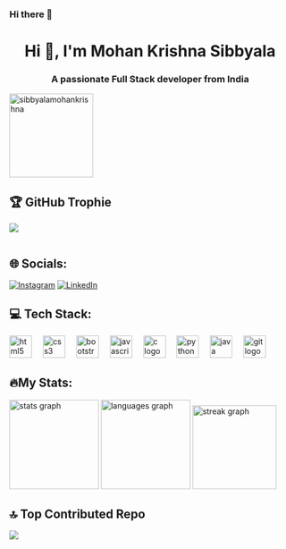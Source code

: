 ### Hi there 👋

<h1 align="center">Hi 👋, I'm Mohan Krishna Sibbyala</h1>
<h3 align="center">A passionate Full Stack developer from India</h3>

<p align="left" > <img src="https://komarev.com/ghpvc/?username=sibbyalamohankrishna&label=Profile%20views&color=0e75b6&style=flat" alt="sibbyalamohankrishna"  width="150" /> </p>

## 🏆 GitHub Trophie
![](https://github-profile-trophy.vercel.app/?username=sibbyalamohankrishna&theme=radical&no-frame=false&no-bg=true&margin-w=4)
<p align="left"> <a href="https://twitter.com/" target="blank"><img src="https://img.shields.io/twitter/follow/?logo=twitter&style=for-the-badge" alt="" /></a> </p>

## 🌐 Socials:
[![Instagram](https://img.shields.io/badge/Instagram-%23E4405F.svg?logo=Instagram&logoColor=white)](https://instagram.com/m0han_krishna)
[![LinkedIn](https://img.shields.io/badge/LinkedIn-%230077B5.svg?logo=linkedin&logoColor=white)](https://linkedin.com/in/mohan-krishna-6aa7b9225) 

## 💻 Tech Stack:
<div align="left">
  <img src="https://cdn.jsdelivr.net/gh/devicons/devicon/icons/html5/html5-original.svg" height="40" alt="html5 logo"  />
  <img width="12" />
  <img src="https://cdn.jsdelivr.net/gh/devicons/devicon/icons/css3/css3-original.svg" height="40" alt="css3 logo"  />
  <img width="12" />
  <img src="https://cdn.jsdelivr.net/gh/devicons/devicon/icons/bootstrap/bootstrap-original.svg" height="40" alt="bootstrap logo"  />
  <img width="12" />
  <img src="https://cdn.jsdelivr.net/gh/devicons/devicon/icons/javascript/javascript-original.svg" height="40" alt="javascript logo"  />
  <img width="12" />
  <img src="https://cdn.jsdelivr.net/gh/devicons/devicon/icons/c/c-original.svg" height="40" alt="c logo"  />
  <img width="12" />
  <img src="https://cdn.jsdelivr.net/gh/devicons/devicon/icons/python/python-original.svg" height="40" alt="python logo"  />
  <img width="12" />
  <img src="https://cdn.jsdelivr.net/gh/devicons/devicon/icons/java/java-original.svg" height="40" alt="java logo"  />
  <img width="12" />
  <img src="https://cdn.jsdelivr.net/gh/devicons/devicon/icons/git/git-original.svg" height="40" alt="git logo"  />
<!--   <img width="12" />
  <img src="https://cdn.jsdelivr.net/gh/devicons/devicon/icons/azure/azure-original.svg" height="40" alt="azure logo"  />
  <img width="12" />
  <img src="https://res.cloudinary.com/du5rsba1t/image/upload/v1701713285/AzureDevopsLogo_jpxmrl.png" height="40"> -->
  
  
</div>

## 🔥My Stats:
<div align="left">
 <img src="https://github-readme-stats.vercel.app/api?username=sibbyalamohankrishna&hide_title=false&hide_rank=false&show_icons=true&include_all_commits=true&count_private=true&disable_animations=false&theme=highcontrast&locale=en&hide_border=false&order=1" height="160" alt="stats graph" />
 <img src="https://github-readme-stats.vercel.app/api/top-langs?username=sibbyalamohankrishna&locale=en&hide_title=false&layout=compact&card_width=320&langs_count=5&theme=highcontrast&hide_border=false&order=2" height="160" alt="languages graph"/>
  <img src="https://streak-stats.demolab.com?user=sibbyalamohankrishna&locale=en&mode=daily&theme=highcontrast&hide_border=false&border_radius=5&order=3" height="150" alt="streak graph"  />
</div>

## 🔝 Top Contributed Repo
![](https://github-contributor-stats.vercel.app/api?username=sibbyalamohankrishna&limit=5&theme=dark&combine_all_yearly_contributions=true)

